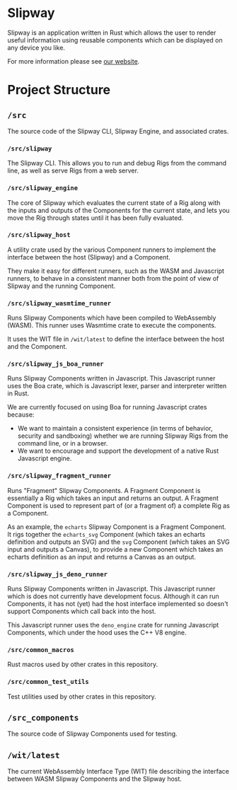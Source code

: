 # Slipway

Slipway is an application written in Rust which allows the user to render useful information
using reusable components which can be displayed on any device you like.

For more information please see [our website](https://slipwayhq.com/).

# Project Structure

## `/src`

The source code of the Slipway CLI, Slipway Engine, and associated crates.

### `/src/slipway`

The Slipway CLI. This allows you to run and debug Rigs from the command line,
as well as serve Rigs from a web server.

### `/src/slipway_engine`

The core of Slipway which evaluates the current state of a Rig along with the
inputs and outputs of the Components for the current state, and lets you move the Rig
through states until it has been fully evaluated.

### `/src/slipway_host`

A utility crate used by the various Component runners to implement the interface between
the host (Slipway) and a Component.

They make it easy for different runners, such as the WASM and Javascript runners, to behave
in a consistent manner both from the point of view of Slipway and the running Component.

### `/src/slipway_wasmtime_runner`

Runs Slipway Components which have been compiled to WebAssembly (WASM). This runner uses Wasmtime crate to execute the components.

It uses the WIT file in `/wit/latest` to define the interface between the host and the Component.

### `/src/slipway_js_boa_runner`

Runs Slipway Components written in Javascript. This Javascript runner uses the Boa crate, which is Javascript lexer, parser and interpreter written in Rust.

We are currently focused on using Boa for running Javascript crates because:
- We want to maintain a consistent experience (in terms of behavior, security and sandboxing)
whether we are running Slipway Rigs from the command line, or in a browser.
- We want to encourage and support the development of a native Rust Javascript engine.

### `/src/slipway_fragment_runner`

Runs "Fragment" Slipway Components. A Fragment Component is essentially a Rig which takes an
input and returns an output. A Fragment Component is used to represent part of (or a fragment of) a complete Rig as a Component.

As an example, the `echarts` Slipway Component is a Fragment Component.
It rigs together the `echarts_svg` Component (which takes an echarts definition and outputs an SVG) and the `svg` Component (which takes an SVG input and outputs a Canvas), to provide
a new Component which takes an echarts definition as an input and returns a Canvas
as an output.

### `/src/slipway_js_deno_runner`

Runs Slipway Components written in Javascript. This Javascript runner which is does not
currently have development focus. Although it can run Components, it has not (yet) had the host interface
implemented so doesn't support Components which call back into the host.

This Javascript runner uses the `deno_engine` crate for running Javascript Components,
which under the hood uses the C++ V8 engine.

### `/src/common_macros`

Rust macros used by other crates in this repository.

### `/src/common_test_utils`

Test utilities used by other crates in this repository.

## `/src_components`

The source code of Slipway Components used for testing.

## `/wit/latest`

The current WebAssembly Interface Type (WIT) file describing the interface between WASM
Slipway Components and the Slipway host.
